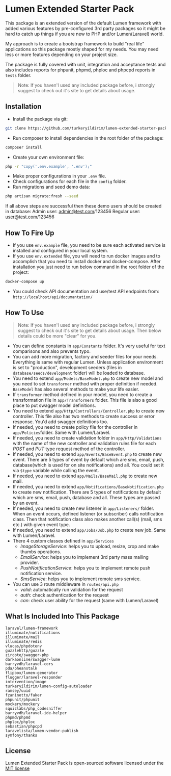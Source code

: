 # Lumen Extended Starter Pack

This package is an extended version of the default Lumen framework with added various features by pre-configured 3rd party packages so it might be hard to catch up things if you are new to PHP and/or Lumen(Laravel) world.

My approach is to create a bootstrap framework to build "real life" applications so this package mostly shaped for my needs. You may need less or more features depending on your project size.

The package is fully covered with unit, integration and acceptance tests and also includes reports for phpunit, phpmd, phploc and phpcpd reports in `tests` folder.

> Note: If you haven'I used any included package before, i strongly suggest to check out it's site to get details about usage.

## Installation
* Install the package via git:
``` bash
git clone https://github.com/turkeryildirim/lumen-extended-starter-pack.git
```
* Run composer to install dependencies in the root folder of the package: 
 ``` bash
composer install
```
* Create your own environment file:
 ``` bash
php -r "copy('.env.example', '.env');"
```
* Make proper configurations in your `.env` file. 
* Check configurations for each file in the `config` folder.
* Run migrations and seed demo data:
``` bash
php artisan migrate:fresh --seed
```
If all above steps are successful then these demo users should be created in database:
Admin user: admin@test.com/123456
Regular user: user@test.com/123456

## How To Fire Up
* If you use `env.example` file, you need to be sure each activated service is installed and configured in your local system.
* If you use `env.extended` file, you will need to run docker images and to accomplish that you need to install docker and docker-compose. After installation you just need to run below command in the root folder of the project:
``` bash
docker-compose up
```
* You could check API documentation and use/test API endpoints from: `http://localhost/api/documantation/` 

## How To Use
> Note: If you haven'I used any included package before, i strongly suggest to check out it's site to get details about usage. Then below details could be more "clear" for you.
* You can define constants in `app/Constants` folder. It's very useful for text comparisons and also prevents typo.
* You can add more migration, factory and seeder files for your needs. Everything is same with regular Lumen. Unless application environment is set to "production", development seeders (files in `database/seeds/development` folder) will be loaded to database.
* You need to extend  `app/Models/BaseModel.php` to create new model and you need to set `transformer` method with proper definition if needed. `BaseModel` has also several methods to make your life easier.
* If `transformer` method defined in your model, you need to create a transformation file in `app/Transformers` folder. This file is also a good place to put swagger model definitions.
* You need to extend `app/Http/Controllers/Controller.php` to create new controller. This file also has two methods to create success or error response. You'd add swagger definitions too.
* If needed, you need to create policy file for the controller in `app/Policies`folder. Same with Lumen/Laravel.
* If needed, you need to create validation folder in  `app/Http/Validations` with the name of the new controller and validation rules file for each *POST* and *PUT* type request method of the controller. 
* If needed, you need to extend `app/Events/BaseEvent.php` to create new event. There are 5 types of event by default which are sms, email, push, database(which is used for on site notifications) and all. You could set it via `$type` variable while calling the event.
* If needed, you need to extend `app/Mails/BaseMail.php` to create new mail. 
* If needed, you need to extend `app/Notifications/BaseNotification.php` to create new notification. There are 5 types of notifications by default which are sms, email, push, database and all. These types are passed by an event.
* If needed, you need to create new listener in `app/Listeners/` folder.  When an event occurs, defined listener (or subscriber) calls notification class. Then that notification class also makes another call(s) (mail, sms etc.) with given event type.
* If needed, you need to extend `app/Jobs/Job.php` to create new job. Same with Lumen/Laravel.
* There 4 custom classes defined in `app/Services`
  *  *ImageStorageService*: helps you to upload, resize, crop and make thumbs operations.
  * *EmailService*: helps you to implement 3rd party mass mailing provider.
  * *PushNotificationService*: helps you to implement remote push notification service.
  * *SmsService*: helps you to implement remote sms service.
* You can use 3  route middleware in `routes/api.php`
  * *valid*: automatically run validation for the request
  * *auth*: check authentication for the request 
  * *can*: check user ability for the request (same with Lumen/Laravel)


## What Is Included Into This Package

    laravel/lumen-framework
    illuminate/notifications
    illuminate/mail
    illuminate/redis
    vlucas/phpdotenv
    guzzlehttp/guzzle
    zircote/swagger-php
    darkaonline/swagger-lume
    barryvdh/laravel-cors
    pda/pheanstalk
    flipbox/lumen-generator
    flugger/laravel-responder
    intervention/image
    turkeryildirim/lumen-config-autoloader
    ramsey/uuid
    fzaninotto/faker
    phpunit/phpunit
    mockery/mockery
    squizlabs/php_codesniffer
    barryvdh/laravel-ide-helper
    phpmd/phpmd
    phploc/phploc
    sebastian/phpcpd
    laravelista/lumen-vendor-publish
    symfony/thanks

## License
Lumen Extended Starter Pack is open-sourced software licensed under the [MIT license](http://opensource.org/licenses/MIT)
